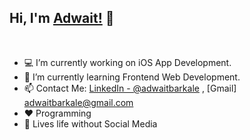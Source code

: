 
## Hi, I'm [Adwait!](https://iadwait.github.io/Personal-Site/) 👋

<br/>

- 💻 I’m currently working on iOS App Development.
- 🌱 I’m currently learning Frontend Web Development.
- 📫 Contact Me: [LinkedIn - @adwaitbarkale](https://in.linkedin.com/in/adwait-barkale-a77092119) , [Gmail] adwaitbarkale@gmail.com
- ❤️ Programming
- 📵 Lives life without Social Media

<br/>
